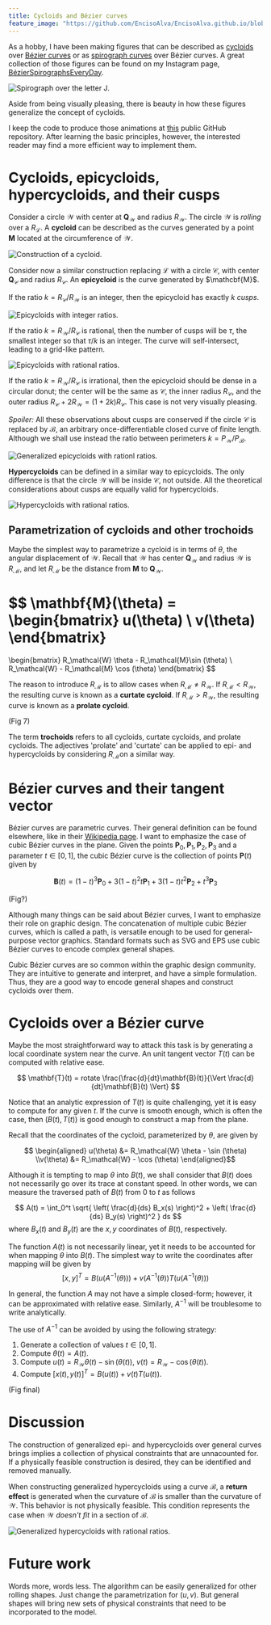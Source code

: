 ```yaml
---
title: Cycloids and Bézier curves
feature_image: "https://github.com/EncisoAlva/EncisoAlva.github.io/blob/main/img/banner_tulip.jpg?raw=true"
---
```


As a hobby, I have been making figures that can be described as [cycloids](https://en.wikipedia.org/wiki/Cycloid) over [Bézier curves](https://en.wikipedia.org/wiki/B%C3%A9zier_curve) or as [spirograph curves](https://en.wikipedia.org/wiki/Spirograph) over Bézier curves.
A great collection of those figures can be found on my Instagram page, [BézierSpirographsEveryDay](https://www.instagram.com/Bézierspirographseveryday?igsh=MWR2NXBtcGdhNWxyNg==).

![Spirograph over the letter J.](https://github.com/EncisoAlva/EncisoAlva.github.io/blob/main/img/art/doubledouble250921_21.png?raw=true)

Aside from being visually pleasing, there is beauty in how these figures generalize the concept of cycloids.

I keep the code to produce those animations at [this](https://github.com/EncisoAlva/spirographs_matlab) public GitHub repository. After learning the basic principles, however, the interested reader may find a more efficient way to implement them. 

# Cycloids, epicycloids, hypercycloids, and their cusps

Consider a circle $\mathcal{W}$ with center at $\mathbf{Q}_\mathcal{W}$ and radius $R_\mathcal{W}$. The circle $\mathcal{W}$ is *rolling* over a $R_\mathcal{L}$.
A **cycloid** can be described as the curves generated by a point $\mathbf{M}$ located at the circumference of $\mathcal{W}$. 

![Construction of a cycloid.](https://github.com/EncisoAlva/EncisoAlva.github.io/blob/main/img/art/fig02.png?raw=true)

Consider now a similar construction replacing $\mathcal{L}$ with a circle $\mathcal{C}$, with center $\mathbf{Q}_\mathcal{C}$ and radius $R_\mathcal{C}$.
An **epicycloid** is the curve generated by $\mathcbf{M}$.

If the ratio $k = R_\mathcal{C}/R_\mathcal{W}$ is an integer, then the epicycloid has exactly $k$ *cusps*.

![Epicycloids with integer ratios.](https://github.com/EncisoAlva/EncisoAlva.github.io/blob/main/img/art/fig03.png?raw=true)

If the ratio $k = R_\mathcal{W}/R_\mathcal{C}$ is rational, then the number of cusps will be $\tau$, the smallest integer so that $\tau/k$ is an integer. The curve will self-intersect, leading to a grid-like pattern.

![Epicycloids with rational ratios.](https://github.com/EncisoAlva/EncisoAlva.github.io/blob/main/img/art/fig04.png?raw=true)

If the ratio $k = R_\mathcal{W}/R_\mathcal{C}$ is irrational, then the epicycloid should be dense in a circular donut; the center will be the same as $\mathcal{C}$, the inner radius $R_\mathcal{C}$, and the outer radius $R_\mathcal{C} + 2 R_\mathcal{W} = (1+2k) R_\mathcal{C}$. This case is not very visually pleasing.

*Spoiler:* All these observations about cusps are conserved if the circle $\mathcal{C}$ is replaced by $\mathcal{B}$, an arbitrary once-differentiable closed curve of finite length.
Although we shall use instead the ratio between perimeters $k = P_\mathcal{W}/P_\mathcal{B}$.

![Generalized epicycloids with rationl ratios.](https://github.com/EncisoAlva/EncisoAlva.github.io/blob/main/img/art/fig05.png?raw=true)

**Hypercycloids** can be defined in a similar way to epicycloids. The only difference is that the circle $\mathcal{W}$ will be inside $\mathcal{C}$, not outside. All the theoretical considerations about cusps are equally valid for hypercycloids.

![Hypercycloids with rational ratios.](https://github.com/EncisoAlva/EncisoAlva.github.io/blob/main/img/art/fig06.png?raw=true)

## Parametrization of cycloids and other trochoids

Maybe the simplest way to parametrize a cycloid is in terms of $\theta$, the angular displacement of $\mathcal{W}$. Recall that $\mathcal{W}$ has center $\mathbf{Q}_\mathcal{W}$ and radius $\mathcal{W}$ is $R_\mathcal{M}$, and let $R_\mathcal{M}$ be the distance from $\mathbf{M}$ to $\mathbf{Q}_\mathcal{W}$.

$$
\mathbf{M}(\theta) = 
\begin{bmatrix} u(\theta) \\ v(\theta) \end{bmatrix}
=
\begin{bmatrix} R_\mathcal{W} \theta - R_\mathcal{M}\sin (\theta) \\ R_\mathcal{W} - R_\mathcal{M} \cos (\theta) \end{bmatrix}
$$

The reason to introduce $R_\mathcal{M}$ is to allow cases when $R_\mathcal{M} \neq R_\mathcal{W}$.
If $R_\mathcal{M} < R_\mathcal{W}$, the resulting curve is known as a **curtate cycloid**. If $R_\mathcal{M} > R_\mathcal{W}$, the resulting curve is known as a **prolate cycloid**.

(Fig 7)

The term **trochoids** refers to all cycloids, curtate cycloids, and prolate cycloids. The adjectives 'prolate' and 'curtate' can be applied to epi- and hypercycloids by considering $R_\mathcal{M}$on a similar way.

# Bézier curves and their tangent vector

Bézier curves are parametric curves. Their general definition can be found elsewhere, like in their [Wikipedia page](https://en.wikipedia.org/wiki/B%C3%A9zier_curve). I want to emphasize the case of cubic Bézier curves in the plane. Given the points $\mathbf{P}_0, \mathbf{P}_1, \mathbf{P}_2, \mathbf{P}_3$ and a parameter $t \in [0,1]$, the cubic Bézier curve is the collection of points $\mathbf{P}(t)$ given by

$$
\mathbf{B}(t) = (1-t)^3 \mathbf{P}_0 + 3(1-t)^2t \mathbf{P}_1 + 3(1-t) t^2 \mathbf{P}_2 + t^3 \mathbf{P}_3
$$

(Fig?)

Although many things can be said about Bézier curves, I want to emphasize their role on graphic design. The concatenation of multiple cubic Bézier curves, which is called a path, is versatile enough to be used for general-purpose vector graphics. Standard formats such as SVG and EPS use cubic Bézier curves to encode complex general shapes.

Cubic Bézier curves are so common within the graphic design community. They are intuitive to generate and interpret, and have a simple formulation. Thus, they are a good way to encode general shapes and construct cycloids over them.

# Cycloids over a Bézier curve

Maybe the most straightforward way to attack this task is by generating a local coordinate system near the curve. An unit tangent vector $T(t)$ can be computed with relative ease.

$$
\mathbf{T}(t) = rotate \frac{\frac{d}{dt}\mathbf{B}(t)}{\Vert \frac{d}{dt}\mathbf{B}(t) \Vert}
$$

Notice that an analytic expression of $T(t)$ is quite challenging, yet it is easy to compute for any given $t$. If the curve is smooth enough, which is often the case, then $(B(t),T(t))$ is good enough to construct a map from the plane. 

Recall that the coordinates of the cycloid, parameterized by $\theta$, are given by

$$ \begin{aligned}
u(\theta) &= R_\mathcal{W} \theta - \sin (\theta) \\v(\theta) &= R_\mathcal{W} - \cos (\theta) 
\end{aligned}$$

Although it is tempting to map $\theta$ into $B(t)$, we shall consider that $B(t)$ does not necessarily go over its trace at constant speed. In other words, we can measure the traversed path of $B(t)$ from $0$ to $t$ as follows

$$
A(t) = \int_0^t \sqrt{ \left( \frac{d}{ds} B_x(s) \right)^2 + \left( \frac{d}{ds} B_y(s) \right)^2 } ds
$$
where $B_x(t)$ and $B_y(t)$ are the $x,y$ coordinates of $B(t)$, respectively. 

The function $A(t)$ is not necessarily linear, yet it needs to be accounted for when mapping $\theta$ into $B(t)$.
The simplest way to write the coordinates after mapping will be given by
$$ [x,y]^T = 
B\left( u\left(A^{-1}\left(\theta\right)\right)\right) + v\left(A^{-1}\left(\theta\right)\right) T\left( u\left(A^{-1}\left(\theta\right)\right)\right)
$$

In general, the function $A$ may not have a simple closed-form; however, it can be approximated with relative ease. 
Similarly, $A^{-1}$ will be troublesome to write analytically. 

The use of $A^{-1}$ can be avoided by using the following strategy:
1. Generate a collection of values $t \in [0,1]$.
2. Compute $\theta(t) = A(t)$.
3. Compute $u(t)= R_\mathcal{W} \theta(t) - \sin (\theta(t))$, $v(t) = R_\mathcal{W} - \cos (\theta(t))$.
4. Compute $[x(t), y(t)]^T = B\left( u\left(t\right)\right) + v\left(t\right) T\left( u\left(t\right)\right)$.

(Fig final)

# Discussion

The construction of generalized epi- and hypercycloids over general curves brings implies a collection of physical constraints that are unnacounted for. If a physically feasible construction is desired, they can be identified and removed manually.

When constructing generalized hypercycloids using a curve $\mathcal{B}$, a **return effect** is generated when the curvature of $\mathcal{B}$ is smaller than the curvature of $\mathcal{W}$. This behavior is not physically feasible. This condition represents the case when $\mathcal{W}$ *doesn't fit* in a section of $\mathcal{B}$. 

![Generalized hypercycloids with rational ratios.](https://github.com/EncisoAlva/EncisoAlva.github.io/blob/main/img/art/fig07.png?raw=true)

# Future work

Words more, words less. The algorithm can be easily generalized for other rolling shapes. Just change the parametrization for $(u,v)$. But general shapes will bring new sets of physical constraints that need to be incorporated to the model.